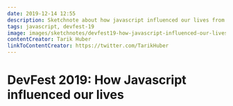 ```yaml
---
date: 2019-12-14 12:55
description: Sketchnote about how javascript influenced our lives from DevFest 2019 in Nuremberg
tags: javascript, devfest-19
image: images/sketchnotes/devfest19-how-javascript-influenced-our-lives-small.jpg
contentCreator: Tarik Huber
linkToContentCreator: https://twitter.com/TarikHuber
---
```


# DevFest 2019: How Javascript influenced our lives
